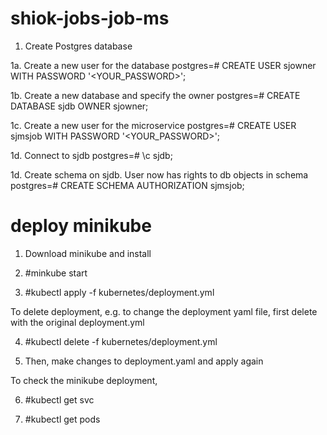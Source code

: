 # shiok-jobs-job-ms

1. Create Postgres database 

1a. Create a new user for the database
    postgres=# CREATE USER sjowner WITH PASSWORD '<YOUR_PASSWORD>';

1b. Create a new database and specify the owner
    postgres=# CREATE DATABASE sjdb OWNER sjowner;

1c. Create a new user for the microservice
    postgres=# CREATE USER sjmsjob WITH PASSWORD '<YOUR_PASSWORD>';

1d. Connect to sjdb
    postgres=# \c sjdb;

1d. Create schema on sjdb. User now has rights to db objects in schema
    postgres=# CREATE SCHEMA AUTHORIZATION sjmsjob;

# deploy minikube

1. Download minikube and install
  
2. #minkube start

3. #kubectl apply -f kubernetes/deployment.yml

To delete deployment, e.g. to change the deployment yaml file, first delete with the original deployment.yml

4. #kubectl delete -f kubernetes/deployment.yml

5. Then, make changes to deployment.yaml and apply again

To check the minikube deployment,

6. #kubectl get svc

7. #kubectl get pods


